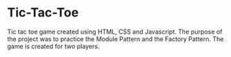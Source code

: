 # Tic-Tac-Toe

Tic tac toe game created using HTML, CSS and Javascript. The purpose of the project was to practice the Module Pattern and the Factory Pattern. The game is created for two players.
